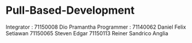 # Pull-Based-Development
Integrator : 71150008 Dio Pramantha
Programmer : 71140062 Daniel Felix Setiawan
             71150065	Steven Edgar
             71150113	Reiner Sandrico Anglia
